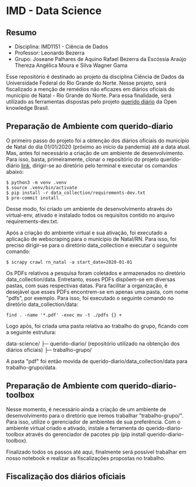 # IMD - Data Science

## Resumo
- Disciplina: IMD1151 - Ciência de Dados
- Professor: Leonardo Bezerra
- Grupo: Joseane Palhares de Aquino
         Rafael Bezerra da Escóssia Araújo
         Thereza Angélica Moura e Silva
         Wagner Gama

Esse repositório é destinado ao projeto da disciplina Ciência de Dados da Universidade Federal do Rio Grande do Norte. Nesse projeto, será fiscalizado a menção de remédios não eficazes em diários oficiais do município de Natal - Rio Grande do Norte. Para essa finalidade, será utilizado as ferramentas dispostas pelo projeto [querido diário](https://github.com/okfn-brasil/querido-diario) da Open knowledge Brasil.

## Preparação de Ambiente com querido-diario

O primeiro passo do projeto foi a obtenção dos diários oficiais do município de Natal do dia 01/01/2020 (próximo ao início da pandemia) até a data atual. Mas, antes foi necessário a criação de um ambiente de desenvolvimento. Para isso, basta, primeiramente, clonar o repositório do projeto querido-diário [link](https://github.com/okfn-brasil/querido-diario), dirigir-se ao diretório pelo terminal e executar os comandos abaixo:

```
$ python3 -m venv .venv
$ source .venv/bin/activate
$ pip install -r data_collection/requirements-dev.txt
$ pre-commit install
```

Desse modo, foi criado um ambiente de desenvolvimento através do virtual-env, ativado e instalado todos os requisitos contido no arquivo requirements-dev.txt.

Após a criação do ambiente virtual e sua ativação, foi executado a aplicação de webscraping para o município de Natal/RN. Para isso, foi preciso dirigir-se para o diretório data_collection e executar o seguinte comando:

```
$ scrapy crawl rn_natal -a start_date=2020-01-01
```

Os PDFs relativos a pesquisa foram coletados e armazenados no diretório data_collection/data. Entretanto, esses PDFs dispõem-se em diversas pastas, com suas respectivas datas. Para facilitar a organização, é desejável que esses PDFs encontrem-se em apenas uma pasta, com nome "pdfs", por exemplo. Para isso, foi executado o seguinte comando no diretório data_collection/data:

```
find . -name '*.pdf' -exec mv -t ./pdfs {} +
```

Logo após, foi criada uma pasta relativa ao trabalho do grupo, ficando com a seguinte estrutura:

data-science/
├─ querido-diario/ (repositório utilizado na obtenção dos diários oficiais)
├─ trabalho-grupo/

A pasta "pdf" foi então movida de querido-diario/data_collection/data para trabalho-grupo/data.

## Preparação de Ambiente com querido-diario-toolbox

Nesse momento, é necessário ainda a criação de um ambiente de desenvolvimento para o diretório que iremos trabalhar "trabalho-grupo/". Para isso, utilize o gerenciador de ambientes de sua preferência. Com o ambiente virtual criado e ativado, instale a ferramenta do querido-diario-toolbox através do gerenciador de pacotes pip (pip install querido-diario-toolbox). 

Finalizado todos os passos até aqui, finalmente será possível trabalhar em nosso notebook e realizar as fiscalizações propostas no trabalho.

## Fiscalização dos diários oficiais
